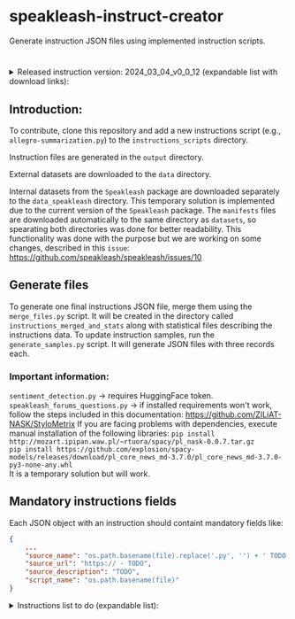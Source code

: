 # speakleash-instruct-creator

Generate instruction JSON files using implemented instruction scripts.

#
<details>
<summary>Released instruction version: 2024_03_04_v0_0_12 (expandable list with download links):</summary><br>

All generated instruction JSON zip files:<br>
http://instruct.speakleash.space/instructions_not_merged/instructions_not_merged_2024_03_04_v0_0_12.zip

Merged instruction JSON files into one final zipfile:<br>
http://instruct.speakleash.space/instructions_merged_and_stats/instructions_merged_and_stats_2024_03_04_v0_0_12.zip

Merged instruction JSON file files:<br>
http://instruct.speakleash.space/speakleash_pl_instructions_2024_03_04_v0_0_12.jsonl

Merged instruction JSON file files (Alpaca format):<br>
http://instruct.speakleash.space/speakleash_pl_instructions_alpaca_2024_03_04_v0_0_12.jsonl

Or using terminal commands:<br>
- For Linux:<br>
`wget` 

- For Windows:<br>
`curl` 
</details>

## Introduction:
To contribute, clone this repository and add a new instructions script (e.g., ```allegro-summarization.py```) to the ```instructions_scripts``` directory.

Instruction files are generated in the ```output``` directory.

External datasets are downloaded to the ```data``` directory.

Internal datasets from the ```Speakleash``` package are downloaded separately to the ```data_speakleash``` directory. This temporary solution
is implemented due to the current version of the ```Speakleash``` package. The ```manifests``` files are downloaded automatically to the same
directory as ```datasets```, so spearating both directories was done for better readability. This functionality was done with the purpose but
we are working on some changes, described in this ```issue```:
https://github.com/speakleash/speakleash/issues/10


## Generate files
To generate one final instructions JSON file, merge them using the ```merge_files.py``` script. It will be created in the
directory called ```instructions_merged_and_stats``` along with statistical files describing the instructions data.
To update instruction samples, run the ```generate_samples.py``` script. It will generate JSON files with three records each.
### Important information:
```sentiment_detection.py``` -> requires HuggingFace token.<br>
```speakleash_forums_questions.py``` -> if installed requirements won't work, follow the steps included in this documentation: https://github.com/ZILiAT-NASK/StyloMetrix
If you are facing problems with dependencies, execute manual installation of the following libraries:
```pip install http://mozart.ipipan.waw.pl/~rtuora/spacy/pl_nask-0.0.7.tar.gz```<br>
```pip install https://github.com/explosion/spacy-models/releases/download/pl_core_news_md-3.7.0/pl_core_news_md-3.7.0-py3-none-any.whl```<br>
It is a temporary solution but will work.

## Mandatory instructions fields
Each JSON object with an instruction should containt mandatory fields like:
```json
{
    ...
    "source_name": "os.path.basename(file).replace('.py', '') + ' TODO'",
    "source_url": "https:// - TODO",
    "source_description": "TODO",
    "script_name": "os.path.basename(file)"
}
```
<details>
<summary>Instructions list to do (expandable list):</summary><br>

## Dataset number
(person's initials responsible for dataset | work status | dataset url | dataset file name)

## Plan
## 1 
SK - DONE
https://huggingface.co/datasets/allegro/summarization-polish-summaries-corpus
allegro-summarization-polish-summaries-corpus.csv

## 2
SK - DONE
https://huggingface.co/datasets/allegro/summarization-allegro-articles
allegro-summarization-allegro-articles-body-lead-to-title.csv
allegro-summarization-allegro-articles-body-to-lead.csv
allegro-summarization-allegro-articles-lead-to-title.csv

## 3
MF - DONE
https://huggingface.co/datasets/clarin-pl/poquad
poquad-train.json

## 4
IC - DONE
https://huggingface.co/datasets/ipipan/polqa
ipipan_polqa.csv

## 5
IC - IN PROGRESS
https://github.com/Ermlab/polish-gec-datasets
human_annotators_common_errors_10K.jsonl

## 6
MF - DONE
https://huggingface.co/datasets/piotr-rybak/legal-questions/tree/main/data
piotr-rybak_legal-questions.jsonl

## 7
PK - DONE
https://www.amazon.science/blog/amazon-releases-51-language-dataset-for-language-understanding
Amazaon Massive Dataset, v1.1
massive_amazon.jsonl

## 8
MF - DONE
https://huggingface.co/datasets/allegro/klej-dyk

## 9
MF - DONE
https://github.com/speakleash/speakleash/tree/main
Q&A extraction from SpeakLeash datasets (selected forums)
"forum_forum_wszystkodlawnetrza_pl_corpus",
"forum_ezoforum_pl_corpus"

## 10
IC - DONE
https://dl.fbaipublicfiles.com/fasttext/word-analogies/questions-words-pl.txt
Polish Analogy Dataset

## 11
MF - DONE
https://github.com/ZILiAT-NASK/BAN-PL/data/BAN-PL_1.zip
BAN-PL.csv

## 12
IC - IN PROGRESS 
https://github.com/Ermlab/polish-gec-datasets/tree/main

## POMYSŁY
https://huggingface.co/datasets/WiktorS/polish-news
Można generować tytułu i abstrakty na podstawie tekstu


https://huggingface.co/datasets/ptaszynski/PolishCyberbullyingDataset
https://huggingface.co/datasets/Paul/hatecheck-polish
Do wykrywania mowy-nienawiści


https://huggingface.co/datasets/klima7/polish-tales
Bajki wyciągnąłbym kilka kluczowych rzeczowników i powiedział opowiedz mi bajkę o kocie. Trochę zabawy

https://huggingface.co/datasets/sepidmnorozy/Polish_sentiment

</details>
